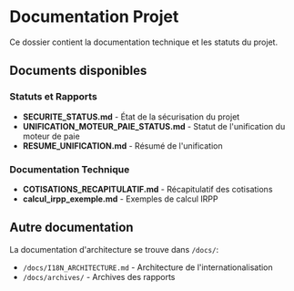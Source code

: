 # Documentation Projet

Ce dossier contient la documentation technique et les statuts du projet.

## Documents disponibles

### Statuts et Rapports
- **SECURITE_STATUS.md** - État de la sécurisation du projet
- **UNIFICATION_MOTEUR_PAIE_STATUS.md** - Statut de l'unification du moteur de paie
- **RESUME_UNIFICATION.md** - Résumé de l'unification

### Documentation Technique
- **COTISATIONS_RECAPITULATIF.md** - Récapitulatif des cotisations
- **calcul_irpp_exemple.md** - Exemples de calcul IRPP

## Autre documentation

La documentation d'architecture se trouve dans `/docs/`:
- `/docs/I18N_ARCHITECTURE.md` - Architecture de l'internationalisation
- `/docs/archives/` - Archives des rapports
